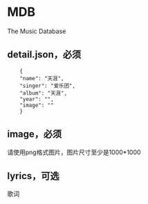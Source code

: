 # MDB
The Music Database

## detail.json，必须
```
    {
    "name": "天涯",
    "singer": "爱乐团",
    "album": "天涯",
    "year": "",
    "image": ""
    }
```

## image，必须
请使用png格式图片，图片尺寸至少是1000*1000

## lyrics，可选
歌词
